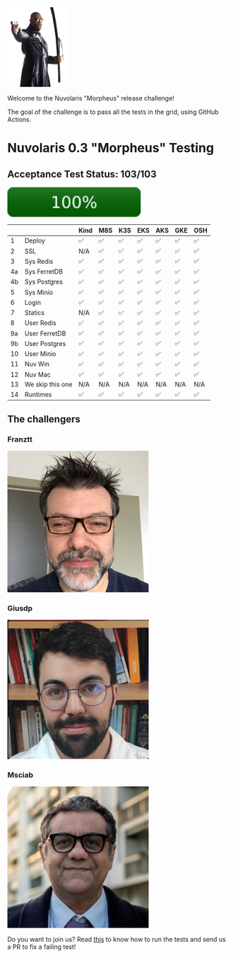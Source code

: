 <img height="180" src="img/morpheus.png">

Welcome to the Nuvolaris "Morpheus" release challenge! 

The goal of the challenge is to pass all the tests in the grid, using GitHub Actions.

# Nuvolaris 0.3 "Morpheus" Testing

## Acceptance Test Status: 103/103
<img src="img/progress.svg" width="60%">

|  |               |Kind|M8S |K3S |EKS |AKS |GKE |OSH |
|--|---------------|----|----|----|----|----|----|----|
|1 |Deploy         | ✅ | ✅ | ✅ | ✅ | ✅ | ✅ | ✅ | 
|2 |SSL            | N/A| ✅ | ✅ | ✅ | ✅ | ✅ | ✅ |
|3 |Sys Redis      | ✅ | ✅ | ✅ | ✅ | ✅ | ✅ | ✅ |
|4a|Sys FerretDB   | ✅ | ✅ | ✅ | ✅ | ✅ | ✅ | ✅ | 
|4b|Sys Postgres   | ✅ | ✅ | ✅ | ✅ | ✅ | ✅ | ✅ | 
|5 |Sys Minio      | ✅ | ✅ | ✅ | ✅ | ✅ | ✅ | ✅ | 
|6 |Login          | ✅ | ✅ | ✅ | ✅ | ✅ | ✅ | ✅ | 
|7 |Statics        | N/A| ✅ | ✅ | ✅ | ✅ | ✅ | ✅ | 
|8 |User Redis     | ✅ | ✅ | ✅ | ✅ | ✅ | ✅ | ✅ | 
|9a|User FerretDB  | ✅ | ✅ | ✅ | ✅ | ✅ | ✅ | ✅ |
|9b|User Postgres  | ✅ | ✅ | ✅ | ✅ | ✅ | ✅ | ✅ | 
|10|User Minio     | ✅ | ✅ | ✅ | ✅ | ✅ | ✅ | ✅ | 
|11|Nuv Win        | ✅ | ✅ | ✅ | ✅ | ✅ | ✅ | ✅ |
|12|Nuv Mac        | ✅ | ✅ | ✅ | ✅ | ✅ | ✅ | ✅ |
|13|We skip this one | N/A | N/A | N/A | N/A | N/A | N/A | N/A |
|14|Runtimes       | ✅ | ✅ | ✅ | ✅ | ✅ | ✅ | ✅ |

## The challengers

### Franztt

![](img/franztt.jpeg)

### Giusdp

![](img/giusdp.png)

### Msciab
![](img/msciab.jpg)

Do you want to join us? Read [this](CISETUP.md) to know how to run the tests and send us a PR to fix a failing test!

